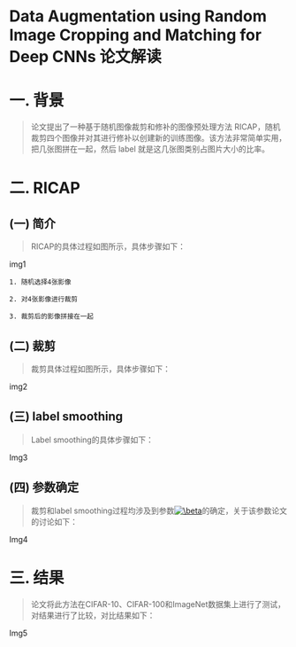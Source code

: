 Data Augmentation using Random Image Cropping and Matching for Deep CNNs 论文解读
================================================================================

# 一. 背景

> 论文提出了一种基于随机图像裁剪和修补的图像预处理方法 RICAP，随机裁剪四个图像并对其进行修补以创建新的训练图像。该方法非常简单实用，把几张图拼在一起，然后 label 就是这几张图类别占图片大小的比率。

# 二. RICAP

## (一) 简介

> RICAP的具体过程如图所示，具体步骤如下：

img1

```
1. 随机选择4张影像

2. 对4张影像进行裁剪

3. 裁剪后的影像拼接在一起
```

## (二) 裁剪

> 裁剪具体过程如图所示，具体步骤如下：

img2

## (三) label smoothing

> Label smoothing的具体步骤如下：

Img3

## (四) 参数确定

> 裁剪和label smoothing过程均涉及到参数<a href="https://www.codecogs.com/eqnedit.php?latex=\beta" target="_blank"><img src="https://latex.codecogs.com/gif.latex?\beta" title="\beta" /></a>的确定，关于该参数论文的讨论如下：

Img4

# 三. 结果

> 论文将此方法在CIFAR-10、CIFAR-100和ImageNet数据集上进行了测试，对结果进行了比较，对比结果如下：

Img5

